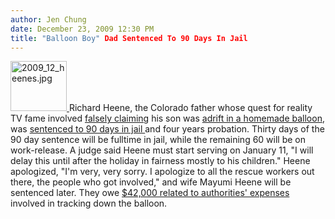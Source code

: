 ```yaml
---
author: Jen Chung
date: December 23, 2009 12:30 PM
title: "Balloon Boy" Dad Sentenced To 90 Days In Jail
---
```


<p><span class="mt-enclosure mt-enclosure-image" style="display: inline;"> <a href="https://web.archive.org/web/20130626044523/http://gothamist.com/2009/12/23/2009_12_heenes.jpg"> <img alt="2009_12_heenes.jpg" src="https://web.archive.org/web/20130626044523im_/http://gothamist.com/assets_c/2009/12/2009_12_heenes-thumb-230x205-468400.jpg" width="90" height="80" class="image-right"> </a> </span>Richard Heene, the Colorado father whose quest for reality TV fame involved <a href="https://web.archive.org/web/20130626044523/http://gothamist.com/tags/balloonboy">falsely claiming</a> his son was <a href="https://web.archive.org/web/20130626044523/http://gothamist.com/2009/10/15/and_in_colorado_little_boy_floats_a.php">adrift in a homemade balloon</a>, was <a href="https://web.archive.org/web/20130626044523/http://www.denverpost.com/ci_14055721">sentenced to 90 days in jail </a>and four years probation. Thirty days of the 90 day sentence will be fulltime in jail, while the remaining 60 will be on work-release. A judge said Heene must start serving on January 11, &quot;I will delay this until after the holiday in fairness mostly to his children.&quot; Heene apologized, &quot;I&apos;m very, very sorry. I apologize to all the rescue workers out there, the people who got involved,&quot; and wife Mayumi Heene will be sentenced later.  They owe <a href="https://web.archive.org/web/20130626044523/http://www.denverpost.com/news/ci_14046766?source=pop_section_news">$42,000 related to authorities&apos; expenses</a> involved in tracking down the balloon.</p>